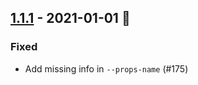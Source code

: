 ## [1.1.1](https://github.com/Kevin-Lee/maven2sbt/issues?utf8=%E2%9C%93&q=is%3Aissue+is%3Aclosed+milestone%3Amilestone7) - 2021-01-01 🎉

### Fixed
* Add missing info in `--props-name` (#175)
